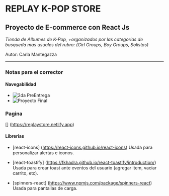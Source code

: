 # REPLAY K-POP STORE
## Proyecto de E-commerce con React Js

*Tienda de Albumes de K-Pop,*
*+organizados por las categorias de busqueda mas usuales del rubro:*
*(Girl Groups, Boy Groups, Solistas)*

Autor: Carla Mantegazza

***
### Notas para el corrector
#### Navegabilidad
- ![2da PreEntrega](navegabilidadCarMantegazza.gif)
- ![Proyecto Final](navegabilidadCarMantegazza.gif)

### Pagina
[] (https://replaystore.netlify.app)

#### Librerias
- [react-icons] (https://react-icons.github.io/react-icons)
Usada para personalizar alertas e iconos.

- [react-toastify] (https://fkhadra.github.io/react-toastify/introduction/)
Usada para crear toast ante eventos del usuario (agregar item, vaciar carrito, etc).

- [spinners-react] (https://www.npmjs.com/package/spinners-react)
Usada para pantallas de carga.


